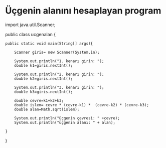 # Üçgenin alanını hesaplayan program

import java.util.Scanner;

public class ucgenalan {

    public static void main(String[] args){
    
        Scanner giris= new Scanner(System.in);
        
        System.out.println("1. kenarı girin: ");
        double k1=giris.nextInt();
        
        System.out.println("2. kenarı girin: ");
        double k2=giris.nextInt();
        
        System.out.println("3. kenarı girin: ");
        double k3=giris.nextInt();

        double cevre=k1+k2+k3;
        double islem= cevre * (cevre-k1) *  (cevre-k2) * (cevre-k3);
        double alan=Math.sqrt(islem);

        System.out.println("üçgenin çevresi: " +cevre);
        System.out.println("üçgenin alanı: " + alan);

    }
}
